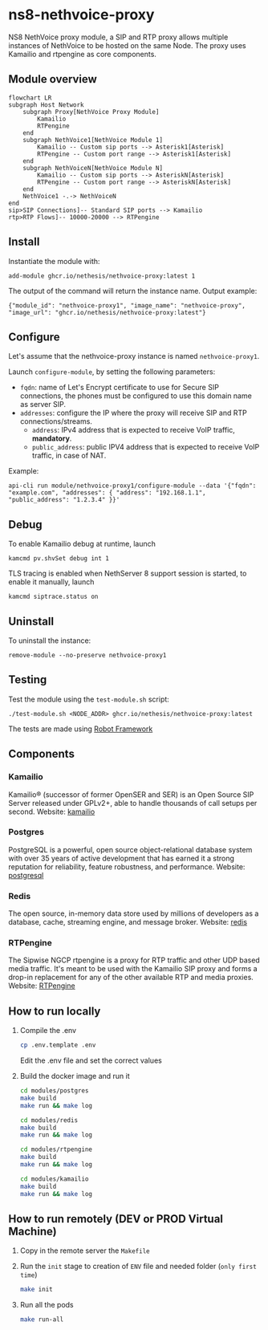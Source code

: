 # ns8-nethvoice-proxy

NS8 NethVoice proxy module, a SIP and RTP proxy allows multiple instances of
NethVoice to be hosted on the same Node.
The proxy uses Kamailio and rtpengine as core components.

## Module overview

```mermaid
flowchart LR
subgraph Host Network
    subgraph Proxy[NethVoice Proxy Module]
        Kamailio
        RTPengine
    end
    subgraph NethVoice1[NethVoice Module 1]
        Kamailio -- Custom sip ports --> Asterisk1[Asterisk]
        RTPengine -- Custom port range --> Asterisk1[Asterisk]
    end
    subgraph NethVoiceN[NethVoice Module N]
        Kamailio -- Custom sip ports --> AsteriskN[Asterisk]
        RTPengine -- Custom port range --> AsteriskN[Asterisk]
    end
    NethVoice1 -.-> NethVoiceN
end
sip>SIP Connections]-- Standard SIP ports --> Kamailio
rtp>RTP Flows]-- 10000-20000 --> RTPengine
```

## Install

Instantiate the module with:

    add-module ghcr.io/nethesis/nethvoice-proxy:latest 1

The output of the command will return the instance name.
Output example:

    {"module_id": "nethvoice-proxy1", "image_name": "nethvoice-proxy", "image_url": "ghcr.io/nethesis/nethvoice-proxy:latest"}

## Configure

Let's assume that the nethvoice-proxy instance is named `nethvoice-proxy1`.

Launch `configure-module`, by setting the following parameters:

- `fqdn`: name of Let's Encrypt certificate to use for Secure SIP connections, the phones must be
   configured to use this domain name as server SIP.
- `addresses`: configure the IP where the proxy will receive SIP and RTP connections/streams.
  - `address`: IPv4 address that is expected to receive VoIP traffic, **mandatory**.
  - `public_address`: public IPV4 address that is expected to receive
    VoIP traffic, in case of NAT.

Example:

    api-cli run module/nethvoice-proxy1/configure-module --data '{"fqdn": "example.com", "addresses": { "address": "192.168.1.1", "public_address": "1.2.3.4" }}'


## Debug

To enable Kamailio debug at runtime, launch

    kamcmd pv.shvSet debug int 1

TLS tracing is enabled when NethServer 8 support session is started, to enable it manually, launch

    kamcmd siptrace.status on 

## Uninstall

To uninstall the instance:

    remove-module --no-preserve nethvoice-proxy1

## Testing

Test the module using the `test-module.sh` script:

    ./test-module.sh <NODE_ADDR> ghcr.io/nethesis/nethvoice-proxy:latest

The tests are made using [Robot Framework](https://robotframework.org/)

## Components

### Kamailio

Kamailio® (successor of former OpenSER and SER) is an Open Source SIP Server
released under GPLv2+, able to handle thousands of call setups per second.
Website: [kamailio](https://www.kamailio.org/w/)

### Postgres

PostgreSQL is a powerful, open source object-relational database system with over
35 years of active development that has earned it a strong reputation for
reliability, feature robustness, and performance.
Website: [postgresql](https://www.postgresql.org/)

### Redis

The open source, in-memory data store used by millions of developers as a
database, cache, streaming engine, and message broker.
Website: [redis](https://redis.io/)

### RTPengine

The Sipwise NGCP rtpengine is a proxy for RTP traffic and other UDP based media
traffic. It's meant to be used with the Kamailio SIP proxy and forms a drop-in
replacement for any of the other available RTP and media proxies.
Website: [RTPengine](https://github.com/sipwise/rtpengine)

## How to run locally

1. Compile the .env

   ```bash
   cp .env.template .env
   ```

   Edit the .env file and set the correct values

1. Build the docker image and run it

   ```bash
   cd modules/postgres
   make build
   make run && make log

   cd modules/redis
   make build
   make run && make log

   cd modules/rtpengine
   make build
   make run && make log

   cd modules/kamailio
   make build
   make run && make log
   ```

## How to run remotely (DEV or PROD Virtual Machine)

1. Copy in the remote server the `Makefile`
1. Run the `init` stage to creation of `ENV` file and needed folder
   (`only first time`)

   ```bash
   make init
   ```

1. Run all the pods

   ```bash
   make run-all
   ```
